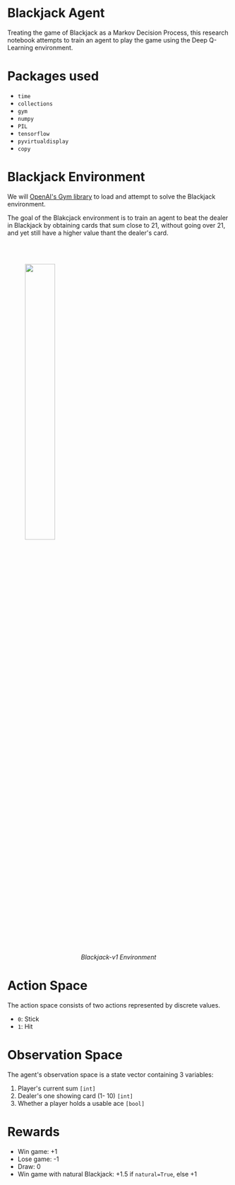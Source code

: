 # Blackjack Agent
Treating the game of Blackjack as a Markov Decision Process, this research notebook attempts to train an agent to play the game using the Deep Q-Learning environment.

# Packages used
- `time`
- `collections`
- `gym`
- `numpy`
- `PIL`
- `tensorflow`
- `pyvirtualdisplay`
- `copy`


# Blackjack Environment
We will [OpenAI's Gym library](https://www.gymlibrary.dev/) to load and attempt to solve the Blackjack environment. 

The goal of the Blakcjack environment is to train an agent to beat the dealer in Blackjack by obtaining cards that sum close to 21, without going over 21, and yet still have a higher value thant the dealer's card.

<br>
<br>
<figure>
  <img src ="https://www.gymlibrary.dev/_images/blackjack.gif" width = 40%>
      <figcaption style = "text-align: center; font-style: italic">Blackjack-v1 Environment</figcaption>
</figure>

# Action Space
The action space consists of two actions represented by discrete values.
- `0`: Stick
- `1`: Hit

# Observation Space
The agent's observation space is a state vector containing 3 variables:
1. Player's current sum `[int]`
2. Dealer's one showing card (1- 10) `[int]`
3. Whether a player holds a usable ace `[bool]`

# Rewards
- Win game: +1
- Lose game: -1
- Draw: 0
- Win game with natural Blackjack: +1.5 if `natural=True`, else +1
